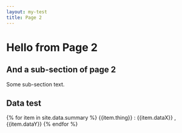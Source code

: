 ```yaml
---
layout: my-test
title: Page 2
---
```


# Hello from Page 2

## And a sub-section of page 2
Some sub-section text.

## Data test
{% for item in site.data.summary %}
{{item.thing}} : {{item.dataX}} , {{item.dataY}}
{% endfor %}


